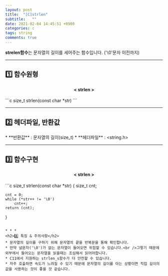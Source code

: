 ```yaml
---
layout: post
title:  "[C]strlen"
subtitle:   ""
date: 2021-02-04 14:45:51 +0900
categories: c
tags: string
comments: true
---
```


**strelen함수**는 문자열의 길이를 세어주는 함수입니다. ('\0'문자 이전까지)

* * *
<h2>1️⃣ 함수원형</h2>
<h4 align="middle">&#60; strlen &#62;</h4>
```c
size_t strlen(const char *str)
```

* * *
<h2>2️⃣ 헤더파일, 반환값</h2>
* **반환값** : 문자열의 길이(size_t)
* **헤더파일** : &lt;string.h&gt;

* * *
<h2>3️⃣ 함수구현</h2>
<h4 align="middle">&#60; strlen &#62;</h4>
```c
size_t strlen(const char *str)
{
    size_t cnt;

    cnt = 0;
    while (*str++ != '\0')
        cnt++;
    return (cnt);
}
```

* * *
<h2>4️⃣ 특징 & 주의사항</h2>
* 문자열의 길이를 구하기 위해 문자열의 끝을 반복문을 통해 확인합니다.
* 만약 널문자('\0')가 없는 문자열이 들어오면 위험할 수 있습니다.<br />그렇기 때문에 외부에서 들어오는 문자열을 읽을때는 조심해서 읽어야합니다.
* C11에서 지원하는 strlen_s함수가 더 안전할 수 있습니다.
* 자주 호출하면 속도가 느려질 수 있기 때문에 문자열의 길이를 아는 상황이면 직접 길이의 값을 사용하는 것이 좋을 것 같습니다.
